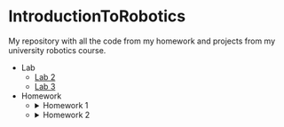 # IntroductionToRobotics
My repository with all the code from my homework and projects from my university robotics course. 

- Lab
  - [Lab 2](/Lab%202)
  - [Lab 3](/Lab%203)
- Homework 
  - <details>
    <summary>Homework 1</summary>
    <ol>
      <li> Code: <a href="/Homework/Homework_1.ino">Homework_1.ino</a></li>
      <li> Technical Task: Use a separate potentiometer in controlling each of the color of the RGB led (Red, Green and Blue). The control must be done with digital electronics (aka you must read the value of the potentiometer with Arduino, and write a mapped value to each of the pins connected to the led.</li>
      <li> Coding task: Coding style is of utmost importance. You must have a perfectly clean code in order to receive the maximum grade. Keep in mind that magic numbers are not accepted, although you might see them in the lab (as a trade-off for speed). Remember to be consistent in your style, check the style guide and the provided style document and use correct spacing.</li>
      <li> Video: https://youtu.be/HP5m1wVidqQ </li>
    </ol>
    
    ![signal-2021-10-26-223956_001](https://user-images.githubusercontent.com/61534490/138949839-e7d2ab05-39b8-4c67-be94-33af6387f5c7.jpeg) 
    ![signal-2021-10-26-224011_001](https://user-images.githubusercontent.com/61534490/138949855-a489288b-ceac-45ae-8cb0-a0de0ee7be67.jpeg)
    </details>

  - <details>
    <summary>Homework 2</summary>
    </details>

